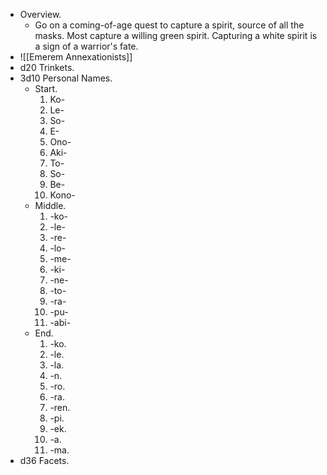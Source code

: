 + Overview.
	+ Go on a coming-of-age quest to capture a spirit, source of all the masks. Most capture a willing green spirit. Capturing a white spirit is a sign of a warrior's fate.
+ ![[Emerem Annexationists]]
+ d20 Trinkets.
+ 3d10 Personal Names.
	+ Start.
		1. Ko-
		3. Le-
		2. So-
		3. E-
		4. Ono-
		5. Aki-
		6. To-
		7. So-
		9. Be-
		8. Kono-
	+ Middle.
		1. -ko-
		3. -le-
		2. -re-
		3. -lo-
		4. -me-
		5. -ki-
		6. -ne-
		7. -to-
		8. -ra-
		9. -pu-
		10. -abi-
	+ End.
		1. -ko.
		3. -le.
		4. -la.
		5. -n.
		6. -ro.
		7. -ra.
		8. -ren.
		9. -pi.
		10. -ek.
		11. -a.
		12. -ma.
+ d36 Facets.